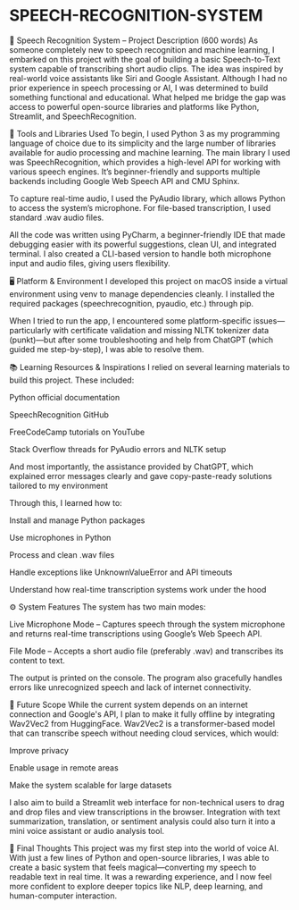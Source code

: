 # SPEECH-RECOGNITION-SYSTEM


📄 Speech Recognition System – Project Description (600 words)
As someone completely new to speech recognition and machine learning, I embarked on this project with the goal of building a basic Speech-to-Text system capable of transcribing short audio clips. The idea was inspired by real-world voice assistants like Siri and Google Assistant. Although I had no prior experience in speech processing or AI, I was determined to build something functional and educational. What helped me bridge the gap was access to powerful open-source libraries and platforms like Python, Streamlit, and SpeechRecognition.

🔧 Tools and Libraries Used
To begin, I used Python 3 as my programming language of choice due to its simplicity and the large number of libraries available for audio processing and machine learning. The main library I used was SpeechRecognition, which provides a high-level API for working with various speech engines. It’s beginner-friendly and supports multiple backends including Google Web Speech API and CMU Sphinx.

To capture real-time audio, I used the PyAudio library, which allows Python to access the system’s microphone. For file-based transcription, I used standard .wav audio files.

All the code was written using PyCharm, a beginner-friendly IDE that made debugging easier with its powerful suggestions, clean UI, and integrated terminal. I also created a CLI-based version to handle both microphone input and audio files, giving users flexibility.

🖥️ Platform & Environment
I developed this project on macOS inside a virtual environment using venv to manage dependencies cleanly. I installed the required packages (speechrecognition, pyaudio, etc.) through pip.

When I tried to run the app, I encountered some platform-specific issues—particularly with certificate validation and missing NLTK tokenizer data (punkt)—but after some troubleshooting and help from ChatGPT (which guided me step-by-step), I was able to resolve them.

📚 Learning Resources & Inspirations
I relied on several learning materials to build this project. These included:

Python official documentation

SpeechRecognition GitHub

FreeCodeCamp tutorials on YouTube

Stack Overflow threads for PyAudio errors and NLTK setup

And most importantly, the assistance provided by ChatGPT, which explained error messages clearly and gave copy-paste-ready solutions tailored to my environment

Through this, I learned how to:

Install and manage Python packages

Use microphones in Python

Process and clean .wav files

Handle exceptions like UnknownValueError and API timeouts

Understand how real-time transcription systems work under the hood

⚙️ System Features
The system has two main modes:

Live Microphone Mode – Captures speech through the system microphone and returns real-time transcriptions using Google’s Web Speech API.

File Mode – Accepts a short audio file (preferably .wav) and transcribes its content to text.

The output is printed on the console. The program also gracefully handles errors like unrecognized speech and lack of internet connectivity.

🚀 Future Scope
While the current system depends on an internet connection and Google's API, I plan to make it fully offline by integrating Wav2Vec2 from HuggingFace. Wav2Vec2 is a transformer-based model that can transcribe speech without needing cloud services, which would:

Improve privacy

Enable usage in remote areas

Make the system scalable for large datasets

I also aim to build a Streamlit web interface for non-technical users to drag and drop files and view transcriptions in the browser. Integration with text summarization, translation, or sentiment analysis could also turn it into a mini voice assistant or audio analysis tool.

🎯 Final Thoughts
This project was my first step into the world of voice AI. With just a few lines of Python and open-source libraries, I was able to create a basic system that feels magical—converting my speech to readable text in real time. It was a rewarding experience, and I now feel more confident to explore deeper topics like NLP, deep learning, and human-computer interaction.
